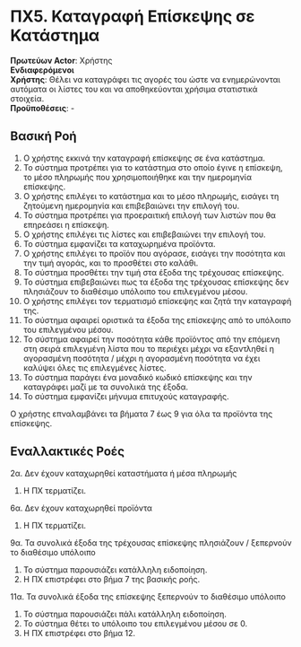 # ΠΧ5. Καταγραφή Επίσκεψης σε Κατάστημα

**Πρωτεύων Actor**: Χρήστης  
**Ενδιαφερόμενοι**  
**Χρήστης**: Θέλει να καταγράφει τις αγορές του ώστε να ενημερώνονται αυτόματα οι λίστες του και να αποθηκεύονται χρήσιμα στατιστικά στοιχεία.  
**Προϋποθέσεις**: -

## Βασική Ροή

1. Ο χρήστης εκκινά την καταγραφή επίσκεψης σε ένα κατάστημα.
2. Το σύστημα προτρέπει για το κατάστημα στο οποίο έγινε η επίσκεψη, το μέσο πληρωμής που χρησιμοποιήθηκε και την ημερομηνία επίσκεψης.
3. Ο χρήστης επιλέγει το κατάστημα και το μέσο πληρωμής, εισάγει τη ζητούμενη ημερομηνία και επιβεβαιώνει την επιλογή του.
4. Το σύστημα προτρέπει για προεραιτική επιλογή των λιστών που θα επηρεάσει η επίσκεψη.
5. Ο χρήστης επιλέγει τις λίστες και επιβεβαιώνει την επιλογή του.
6. Το σύστημα εμφανίζει τα καταχωρημένα προϊόντα.
7. Ο χρήστης επιλέγει το προϊόν που αγόρασε, εισάγει την ποσότητα και την τιμή αγοράς, και το προσθέτει στο καλάθι.
8.  Το σύστημα προσθέτει την τιμή στα έξοδα της τρέχουσας επίσκεψης.
9.  Το σύστημα επιβεβαιώνει πως τα έξοδα της τρέχουσας επίσκεψης δεν πλησιάζουν το διαθέσιμο υπόλοιπο του επιλεγμένου μέσου.
10. Ο χρήστης επιλέγει τον τερματισμό επίσκεψης και ζητά την καταγραφή της.
11. Το σύστημα αφαιρεί οριστικά τα έξοδα της επίσκεψης από το υπόλοιπο του επιλεγμένου μέσου.
12. Το σύστημα αφαιρεί την ποσότητα κάθε προϊόντος από την επόμενη στη σειρά επιλεγμένη λίστα που το περιέχει μέχρι να εξαντληθεί η αγορασμένη ποσότητα / μέχρι η αγορασμένη ποσότητα να έχει καλύψει όλες τις επιλεγμένες λίστες.
13. Το σύστημα παράγει ένα μοναδικό κωδικό επίσκεψης και την καταγράφει μαζί με τα συνολικά της έξοδα.
14. Το σύστημα εμφανίζει μήνυμα επιτυχούς καταγραφής.

Ο χρήστης επναλαμβάνει τα βήματα 7 έως 9 για όλα τα προϊόντα της επίσκεψης.


## Εναλλακτικές Ροές
2α. Δεν έχουν καταχωρηθεί καταστήματα ή μέσα πληρωμής
1. Η ΠΧ τερματίζει.

6α. Δεν έχουν καταχωρηθεί προϊόντα
1. Η ΠΧ τερματίζει.

9α. Τα συνολικά έξοδα της τρέχουσας επίσκεψης πλησιάζουν / ξεπερνούν το διαθέσιμο υπόλοιπο
1. Το σύστημα παρουσιάζει κατάλληλη ειδοποίηση.
2. Η ΠΧ επιστρέφει στο βήμα 7 της βασικής ροής.

11α. Τα συνολικά έξοδα της επίσκεψης ξεπερνούν το διαθέσιμο υπόλοιπο
1. Το σύστημα παρουσιάζει πάλι κατάλληλη ειδοποίηση.
2. Το σύστημα θέτει το υπόλοιπο του επιλεγμένου μέσου σε 0.
3. Η ΠΧ επιστρέφει στο βήμα 12.
